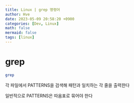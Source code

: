 ```yaml
---
title: Linux | grep 명령어
author: Hve
date: 2023-05-09 20:58:20 +0900
categories: [Dev, Linux]
math: false
mermaid: false
tags: [linux]
---
```


# grep

```bash
grep
```

각 파일에서 PATTERNS을 검색해 패턴과 일치하는 각 줄을 출력한다

일반적으로 PATTERNS은 따옴표로 묶어야 한다
